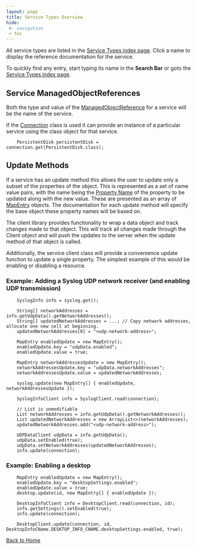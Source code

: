 ```yaml
---
layout: page
title: Service Types Overview
hide:
 #- navigation
 - toc
---
```


All service types are listed in the [Service Types index page](index-mo_types.md). Click a name to display the reference documentation for the service. 

To quickly find any entry, start typing its name in the **Search Bar** or goto the [Service Types index page](index-mo_types.md).

## Service ManagedObjectReferences

Both the type and value of the [ManagedObjectReference](vmodl.ManagedObjectReference.md) for a service will be the name of the service.

If the [Connection](index.md#connecting-to-the-api) class is used it can provide an instance of a particular service using the class object for that service.
    
```
    PersistentDisk persistentDisk = connection.get(PersistentDisk.class);
``` 

## Update Methods

If a service has an update method this allows the user to update only a subset of the properties of the object. This is represented as a set of name value pairs, with the name being the [Property Name](do-types-landing.md#cname) of the property to be updated along with the new value. These are presented as an array of [MapEntry](vdi.util.MapEntry.md) objects. The documentation for each update method will specify the base object these property names will be based on.

The client library provides functionality to wrap a data object and track changes made to that object. This will track all changes made through the Client object and will push the updates to the server when the update method of that object is called.

Additionally, the service client class will provide a convenience update function to update a single property. The simplest example of this would be enabling or disabling a resource.

### Example: Adding a Syslog UDP network receiver (and enabling UDP transmission)
    
```
    SyslogInfo info = syslog.get();
    
    String[] networkAddresses = info.getUdpData().getNetworkAddresses();
    String[] updatedNetworkAddresses = ...; // Copy network addresses, allocate one new cell at beginning.
    updatedNetworkAddresses[0] = "<udp-network-address>";
    
    MapEntry enabledUpdate = new MapEntry();
    enabledUpdate.key = "udpData.enabled";
    enabledUpdate.value = true;
    
    MapEntry networkAddressesUpdate = new MapEntry();
    networkAddressesUpdate.key = "udpData.networkAddresses";
    networkAddressesUpdate.value = updatedNetworkAddresses;
    
    syslog.update(new MapEntry[] { enabledUpdate, networkAddressesUpdate });
```
    
``` 
    SyslogInfoClient info = SyslogClient.read(connection);
    
    // List is unmodifiable
    List networkAddresses = info.getUdpData().getNetworkAddresses();
    List updatedNetworkAddresses = new ArrayList<>(networkAddresses);
    updatedNetworkAddresses.add("<udp-network-address>");
    
    UDPDataClient udpData = info.getUdpData();
    udpData.setEnabled(true);
    udpData.setNetworkAddresses(updatedNetworkAddresses);
    info.update(connection);
``` 

### Example: Enabling a desktop
    
``` 
    MapEntry enabledUpdate = new MapEntry();
    enabledUpdate.key = "desktopSettings.enabled";
    enabledUpdate.value = true;
    desktop.update(id, new MapEntry[] { enabledUpdate });
``` 
    
``` 
    DesktopInfoClient info = DesktopClient.read(connection, id);
    info.getSettings().setEnabled(true);
    info.update(connection);
```
    
``` 
    DesktopClient.update(connection, id, DesktopInfoCName.DESKTOP_INFO_CNAME.desktopSettings.enabled, true);
``` 

[Back to Home](index.md)